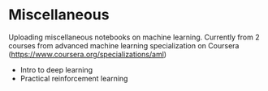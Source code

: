 # Miscellaneous
 Uploading miscellaneous notebooks on machine learning.
 Currently from 2 courses from advanced machine learning specialization on Coursera (https://www.coursera.org/specializations/aml)
  - Intro to deep learning
  - Practical reinforcement learning
